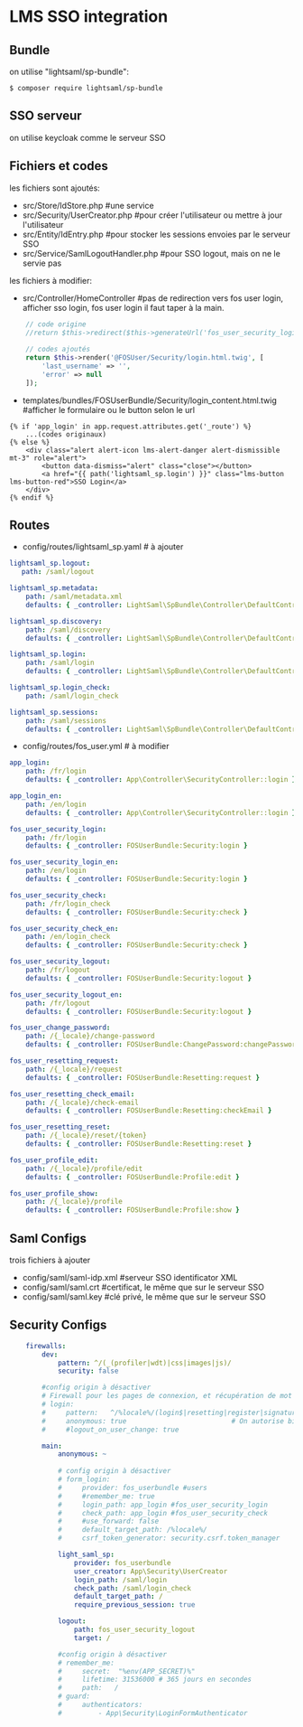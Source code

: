 LMS SSO integration 
====================

## Bundle

on utilise "lightsaml/sp-bundle":

	$ composer require lightsaml/sp-bundle

## SSO serveur

on utilise keycloak comme le serveur SSO

## Fichiers et codes 

les fichiers sont ajoutés: 

- src/Store/IdStore.php #une service
- src/Security/UserCreator.php #pour créer l'utilisateur ou mettre à jour l'utilisateur
- src/Entity/IdEntry.php #pour stocker les sessions envoies par le serveur SSO 
- src/Service/SamlLogoutHandler.php #pour SSO logout, mais on ne le servie pas 

les fichiers à modifier: 

- src/Controller/HomeController #pas de redirection vers fos user login, afficher sso login, fos user login il faut taper à la main.  

```php
    // code origine
    //return $this->redirect($this->generateUrl('fos_user_security_login')); 
    
    // codes ajoutés
    return $this->render('@FOSUser/Security/login.html.twig', [ 
        'last_username' => '',
        'error' => null
    ]);
```

- templates/bundles/FOSUserBundle/Security/login_content.html.twig #afficher le formulaire ou le button selon le url

```twig
{% if 'app_login' in app.request.attributes.get('_route') %} 
	...(codes originaux)
{% else %}
    <div class="alert alert-icon lms-alert-danger alert-dismissible mt-3" role="alert">
        <button data-dismiss="alert" class="close"></button>
        <a href="{{ path('lightsaml_sp.login') }}" class="lms-button lms-button-red">SSO Login</a>
    </div>
{% endif %}
```

## Routes

- config/routes/lightsaml_sp.yaml # à ajouter

```yaml
lightsaml_sp.logout:
   path: /saml/logout   

lightsaml_sp.metadata:
    path: /saml/metadata.xml
    defaults: { _controller: LightSaml\SpBundle\Controller\DefaultController::metadataAction }

lightsaml_sp.discovery:
    path: /saml/discovery
    defaults: { _controller: LightSaml\SpBundle\Controller\DefaultController::discoveryAction }

lightsaml_sp.login:
    path: /saml/login
    defaults: { _controller: LightSaml\SpBundle\Controller\DefaultController::loginAction}

lightsaml_sp.login_check:
    path: /saml/login_check

lightsaml_sp.sessions:
    path: /saml/sessions
    defaults: { _controller: LightSaml\SpBundle\Controller\DefaultController::sessionsAction }   
```

- config/routes/fos_user.yml # à modifier

```yaml
app_login: 
    path: /fr/login
    defaults: { _controller: App\Controller\SecurityController::login } 

app_login_en: 
    path: /en/login
    defaults: { _controller: App\Controller\SecurityController::login } 

fos_user_security_login: 
    path: /fr/login
    defaults: { _controller: FOSUserBundle:Security:login } 

fos_user_security_login_en: 
    path: /en/login
    defaults: { _controller: FOSUserBundle:Security:login } 

fos_user_security_check:
    path: /fr/login_check
    defaults: { _controller: FOSUserBundle:Security:check } 

fos_user_security_check_en:
    path: /en/login_check
    defaults: { _controller: FOSUserBundle:Security:check } 

fos_user_security_logout:
    path: /fr/logout
    defaults: { _controller: FOSUserBundle:Security:logout } 

fos_user_security_logout_en:
    path: /fr/logout
    defaults: { _controller: FOSUserBundle:Security:logout } 

fos_user_change_password:
    path: /{_locale}/change-password
    defaults: { _controller: FOSUserBundle:ChangePassword:changePassword } 

fos_user_resetting_request:
    path: /{_locale}/request
    defaults: { _controller: FOSUserBundle:Resetting:request } 

fos_user_resetting_check_email:
    path: /{_locale}/check-email
    defaults: { _controller: FOSUserBundle:Resetting:checkEmail } 

fos_user_resetting_reset:
    path: /{_locale}/reset/{token}
    defaults: { _controller: FOSUserBundle:Resetting:reset } 

fos_user_profile_edit:
    path: /{_locale}/profile/edit
    defaults: { _controller: FOSUserBundle:Profile:edit } 

fos_user_profile_show:
    path: /{_locale}/profile
    defaults: { _controller: FOSUserBundle:Profile:show } 
```

## Saml Configs

trois fichiers à ajouter

- config/saml/saml-idp.xml #serveur SSO identificator XML
- config/saml/saml.crt #certificat, le même que sur le serveur SSO
- config/saml/saml.key #clé privé, le même que sur le serveur SSO

## Security Configs


```yaml
    firewalls:
        dev:
            pattern: ^/(_(profiler|wdt)|css|images|js)/
            security: false

        #config origin à désactiver
        # Firewall pour les pages de connexion, et récupération de mot de passe
        # login:
        #     pattern:   ^/%locale%/(login$|resetting|register|signature$)  # Les adresses de ces pages sont login, et resetting
        #     anonymous: true                          # On autorise bien évidemment les anonymes sur ces pages !
        #     #logout_on_user_change: true

        main:
            anonymous: ~
            
            # config origin à désactiver
            # form_login: 
            #     provider: fos_userbundle #users
            #     #remember_me: true 
            #     login_path: app_login #fos_user_security_login
            #     check_path: app_login #fos_user_security_check
            #     #use_forward: false
            #     default_target_path: /%locale%/
            #     csrf_token_generator: security.csrf.token_manager

            light_saml_sp:
                provider: fos_userbundle
                user_creator: App\Security\UserCreator
                login_path: /saml/login
                check_path: /saml/login_check
                default_target_path: /
                require_previous_session: true

            logout:   
                path: fos_user_security_logout
                target: /

            #config origin à désactiver
            # remember_me:
            #     secret:  "%env(APP_SECRET)%" 
            #     lifetime: 31536000 # 365 jours en secondes
            #     path:   /
            # guard: 
            #     authenticators:
            #         - App\Security\LoginFormAuthenticator
```